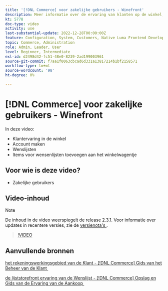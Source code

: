 ```yaml
---
title: '[!DNL Commerce] voor zakelijke gebruikers - Winefront'
description: Meer informatie over de ervaring van klanten op de winkel, zoals het maken van accounts, wenslijsten en het toevoegen van wenslijstonderdelen aan de winkelwagentje
kt: 5778
doc-type: video
activity: use
last-substantial-update: 2022-12-28T00:00:00Z
feature: Configuration, System, Customers, Native Luma Frontend Development, Page Content, Site Navigation
topic: Commerce, Administration
role: Admin, Leader, User
level: Beginner, Intermediate
exl-id: d2498d42-fc51-48e0-8239-2ad199003961
source-git-commit: f7aa1f0063cbcad6d331a13817214b1bf2158571
workflow-type: tm+mt
source-wordcount: '98'
ht-degree: 0%

---
```


# [!DNL Commerce] voor zakelijke gebruikers - Winefront

In deze video:

- Klantervaring in de winkel
- Account maken
- Wenslijsten
- Items voor wensenlijsten toevoegen aan het winkelwagentje

## Voor wie is deze video?

- Zakelijke gebruikers

## Video-inhoud

>[!NOTE]
>
>De inhoud in de video weerspiegelt de release 2.3.1. Voor informatie over updates in recentere versies, zie de [&#x200B; versienota&#39;s &#x200B;](https://experienceleague.adobe.com/docs/commerce-operations/release/notes/overview.html?lang=nl-NL).

>[!VIDEO](https://video.tv.adobe.com/v/36188?quality=12&learn=on)

## Aanvullende bronnen

[&#x200B; het rekeningswerkingsgebied van de Klant -  [!DNL Commerce]  Gids van het Beheer van de Klant &#x200B;](https://experienceleague.adobe.com/docs/commerce-admin/customers/customer-accounts/customer-account-scope.html?lang=nl-NL)

[&#x200B; de lijststorefront ervaring van de Wenslijst -  [!DNL Commerce]  Opslag en Gids van de Ervaring van de Aankoop &#x200B;](https://experienceleague.adobe.com/docs/commerce-admin/stores-sales/shopper-tools/wish-lists/wishlist-storefront.html?lang=nl-NL)
